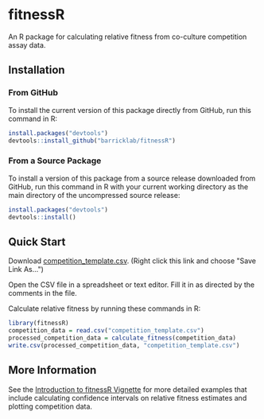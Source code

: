 # fitnessR
An R package for calculating relative fitness from co-culture competition assay data.


## Installation

### From GitHub

To install the current version of this package directly from GitHub, run this command in R:
```R
install.packages("devtools")
devtools::install_github("barricklab/fitnessR")
```

### From a Source Package

To install a version of this package from a source release downloaded from GitHub, run this 
command in R with your current working directory as the main directory of the uncompressed source release:

```R
install.packages("devtools")
devtools::install()
```

## Quick Start

Download [competition_template.csv](https://raw.githubusercontent.com/barricklab/fitnessR/main/data-raw/competition_template.csv). (Right click this link and choose "Save Link As...") 

Open the CSV file in a spreadsheet or text editor. Fill it in as directed by the comments in the file.

Calculate relative fitness by running these commands in R:
```R
library(fitnessR)
competition_data = read.csv("competition_template.csv")
processed_competition_data = calculate_fitness(competition_data)
write.csv(processed_competition_data, "competition_template.csv")
```

## More Information

See the [Introduction to fitnessR Vignette](https://htmlpreview.github.io/?https://github.com/barricklab/fitnessR/blob/main/vignettes/introduction.html) for more detailed examples that include calculating confidence intervals on relative fitness estimates and plotting competition data.
